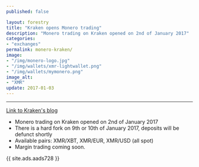 ```yaml
---
published: false

layout: forestry
title: "Kraken opens Monero trading"
description: "Monero trading on Kraken opened on 2nd of January 2017"
categories:
- "exchanges"
permalink: monero-kraken/
image:
- "/img/monero-logo.jpg"
- "/img/wallets/xmr-lightwallet.png"
- "/img/wallets/mymonero.png"
image_alt:
- "XMR"
update: 2017-01-03
---
```



<div class=" clearfix adfix"><amp-iframe width="560px" height="315px"
  layout="responsive" sandbox="allow-scripts allow-same-origin allow-modals allow-popups allow-forms"
  src="https://www.youtube.com/embed/TZi9xx6aiuY"><amp-img layout="fill" src="/img/ads/ad-placeholder.jpg"
   placeholder></amp-img></amp-iframe></div><div class="clearfix"></div>

________________________

[Link to Kraken's blog](http://blog.kraken.com/post/155126375697/kraken-launches-monero-trading)

* Monero trading on Kraken opened on 2nd of January 2017
* There is a hard fork on 9th or 10th of January 2017, deposits will be defunct shortly
* Available pairs: XMR/XBT, XMR/EUR, XMR/USD (all spot)
* Margin trading coming soon.


{{ site.ads.aads728 }}
